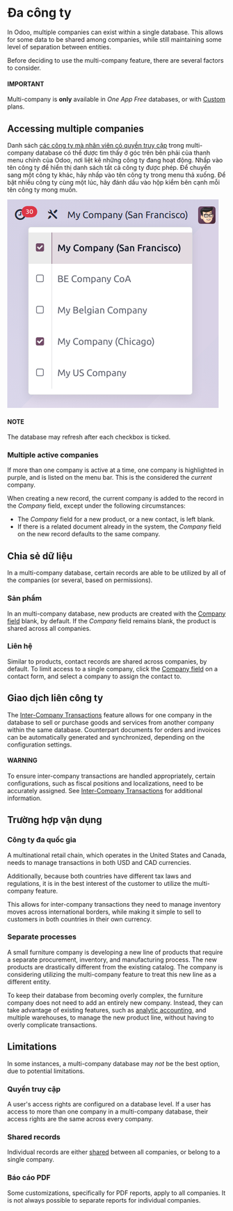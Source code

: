 # Đa công ty

In Odoo, multiple companies can exist within a single database. This allows for some data to be
shared among companies, while still maintaining some level of separation between entities.

Before deciding to use the multi-company feature, there are several factors to consider.

#### IMPORTANT
Multi-company is **only** available in *One App Free* databases, or with [Custom](https://www.odoo.com/pricing-plan) plans.

## Accessing multiple companies

Danh sách [các công ty mà nhân viên có quyền truy cập](applications/general/companies.md#general-employee-access) trong multi-company database có thể được tìm thấy ở góc trên bên phải của thanh menu chính của Odoo, nơi liệt kê những công ty đang hoạt động. Nhấp vào tên công ty để hiển thị danh sách tất cả công ty được phép. Để chuyển sang một công ty khác, hãy nhấp vào tên công ty trong menu thả xuống. Để bật nhiều công ty cùng một lúc, hãy đánh dấu vào hộp kiểm bên cạnh mỗi tên công ty mong muốn.

![An example of the list of companies a user has access to when logged into a database.](../../.gitbook/assets/company-access.png)

#### NOTE
The database may refresh after each checkbox is ticked.

<a id="general-active-companies"></a>

### Multiple active companies

If more than one company is active at a time, one company is highlighted in purple, and is listed on
the menu bar. This is the considered the *current* company.

When creating a new record, the current company is added to the record in the *Company* field,
except under the following circumstances:

- The *Company* field for a new product, or a new contact, is left blank.
- If there is a related document already in the system, the *Company* field on the new record
  defaults to the same company.

<a id="general-sharing-data"></a>

## Chia sẻ dữ liệu

In a multi-company database, certain records are able to be utilized by all of the companies (or several, based on
permissions).

### Sản phẩm

In an multi-company database, new products are created with the [Company field](#general-active-companies)
blank, by default. If the *Company* field remains blank, the product is shared across all companies.

### Liên hệ

Similar to products, contact records are shared across companies, by default. To limit access to a
single company, click the [Company field](#general-active-companies) on a contact form, and
select a company to assign the contact to.

## Giao dịch liên công ty

The [Inter-Company Transactions](applications/general/companies.md#general-inter-company) feature allows for one company in the
database to sell or purchase goods and services from another company within the same database.
Counterpart documents for orders and invoices can be automatically generated and synchronized,
depending on the configuration settings.

#### WARNING
To ensure inter-company transactions are handled appropriately, certain configurations, such as
fiscal positions and localizations, need to be accurately assigned. See [Inter-Company
Transactions](applications/general/companies.md#general-inter-company) for additional information.

## Trường hợp vận dụng

### Công ty đa quốc gia

A multinational retail chain, which operates in the United States and Canada, needs to manage
transactions in both USD and CAD currencies.

Additionally, because both countries have different tax laws and regulations, it is in the best
interest of the customer to utilize the multi-company feature.

This allows for inter-company transactions they need to manage inventory moves across international
borders, while making it simple to sell to customers in both countries in their own currency.

### Separate processes

A small furniture company is developing a new line of products that require a separate procurement,
inventory, and manufacturing process. The new products are drastically different from the existing
catalog. The company is considering utilizing the multi-company feature to treat this new line as a
different entity.

To keep their database from becoming overly complex, the furniture company does not need to add an
entirely new company. Instead, they can take advantage of existing features, such as [analytic
accounting](applications/finance/accounting/reporting/analytic_accounting.md), and multiple warehouses, to
manage the new product line, without having to overly complicate transactions.

## Limitations

In some instances, a multi-company database may *not* be the best option, due to potential limitations.

### Quyền truy cập

A user's access rights are configured on a database level. If a user has access to more than one
company in a multi-company database, their access rights are the same across every company.

### Shared records

Individual records are either [shared](#general-sharing-data) between all companies, or belong
to a single company.

### Báo cáo PDF

Some customizations, specifically for PDF reports, apply to all companies. It is not always possible
to separate reports for individual companies.
